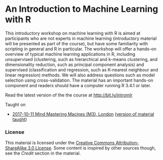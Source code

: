 # An Introduction to Machine Learning with R


This introductory workshop on machine learning with R is aimed at
participants who are not experts in machine learning (introductory
material will be presented as part of the course), but have some
familiarity with scripting in general and R in particular. The
workshop will offer a hands-on overview of typical machine learning
applications in R, including unsupervised (clustering, such as
hierarchical and k-means clustering, and dimensionality reduction,
such as principal component analysis) and supervised (classification
and regression, such as K-nearest neighbour and linear regression)
methods. We will also address questions such as model selection using
cross-validation. The material has an important hands-on component and
readers should have a computer running R 3.4.1 or later.

Read the latest version of the the course at http://bit.ly/intromlr


Taught on

- [2017-10-11 Mind Mastering Macines (M3), London](http://2017.mcubed.london/)
  ([version of material taught](https://github.com/lgatto/IntroMachineLearningWithR/tree/20171011))

### License

This material is licensed under the
[Creative Commons Attribution-ShareAlike 3.0 License](http://creativecommons.org/licenses/by-sa/3.0/). Some
content is inspired by other sources though, see the *Credit* section
in the material.
